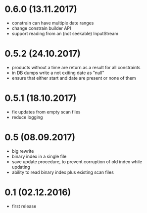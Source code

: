 # 0.6.0 (13.11.2017)
 * constrain can have multiple date ranges
 * change constrain builder API
 * support reading from an (not seekable) InputStream
# 0.5.2 (24.10.2017)
 * products without a time are return as a result for all constraints 
 * in DB dumps write a not exiting date as "null"
 * ensure that either start and date are present or none of them   
# 0.5.1 (18.10.2017)
 * fix updates from empty scan files
 * reduce logging
# 0.5 (08.09.2017)
 * big rewrite
 * binary index in a single file
 * save update procedure, to prevent corruption of old index while updating
 * ability to read binary index plus existing scan files
# 0.1 (02.12.2016)
 * first release
 